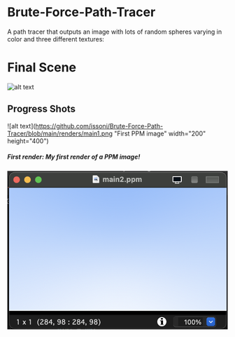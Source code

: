 # Brute-Force-Path-Tracer
A path tracer that outputs an image with lots of random spheres varying in color and three different textures: 
# Final Scene 
![alt text](https://github.com/issoni/Brute-Force-Path-Tracer/blob/main/renders/main20.png "Final Scene")
## Progress Shots 
![alt text](https://github.com/issoni/Brute-Force-Path-Tracer/blob/main/renders/main1.png "First PPM image" width="200" height="400")
##### First render: My first render of a PPM image! 
![alt text](https://github.com/issoni/Brute-Force-Path-Tracer/blob/main/renders/main2.png "Final Scene")




